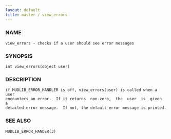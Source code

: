 ```yaml
---
layout: default
title: master / view_errors
---
```


### NAME

    view_errors - checks if a user should see error messages

### SYNOPSIS

    int view_errors(object user)

### DESCRIPTION

    if MUDLIB_ERROR_HANDLER is off, view_errors(user) is called when a user
    encounters an error.  If it returns  non-zero,  the  user  is  given  a
    detailed error message.  If not, the default error message is printed.

### SEE ALSO

    MUDLIB_ERROR_HANDER(3)
